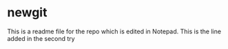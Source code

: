 # newgit

This is a readme file for the repo which is edited in Notepad.
This is the line added in the second try